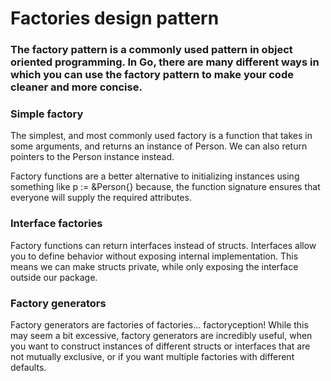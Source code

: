 # Factories design pattern

### The factory pattern is a commonly used pattern in object oriented programming. In Go, there are many different ways in which you can use the factory pattern to make your code cleaner and more concise.

### Simple factory
The simplest, and most commonly used factory is a function that takes in some arguments, and returns an instance of Person. We can also return pointers to the Person instance instead.

Factory functions are a better alternative to initializing instances using something like p := &Person{} because, the function signature ensures that everyone will supply the required attributes.

### Interface factories
Factory functions can return interfaces instead of structs. Interfaces allow you to define behavior without exposing internal implementation. This means we can make structs private, while only exposing the interface outside our package.

### Factory generators
Factory generators are factories of factories… factoryception! While this may seem a bit excessive, factory generators are incredibly useful, when you want to construct instances of different structs or interfaces that are not mutually exclusive, or if you want multiple factories with different defaults.